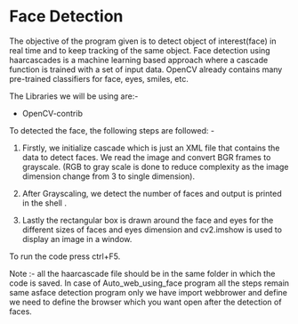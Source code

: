 # Face Detection

The objective of the program given is to detect object of interest(face) in real time and to keep tracking of the same object. Face detection using haarcascades is a machine learning based approach where a cascade function is trained with a set of input data. OpenCV already contains many pre-trained classifiers for face, eyes, smiles, etc.

The Libraries we will be using are:-
* OpenCV-contrib

To detected the face, the following steps are followed: -

1) Firstly, we initialize cascade which is just an XML file that contains the data to detect faces. We read the image and convert BGR frames to grayscale. (RGB to gray scale is done to reduce complexity as the image dimension change from 3 to single dimension).

2) After Grayscaling, we detect the number of faces and output is printed in the shell .

3) Lastly the rectangular box is drawn around the face and eyes for the different sizes of faces and eyes dimension and cv2.imshow is used to display an image in a window.

To run the code press ctrl+F5.

Note :- all the haarcascade file should be in the same folder in which the code is saved.
In case of Auto_web_using_face program all the steps remain same asface detection program only we have import webbrower and define we need to define the browser which you want open after the detection of faces.
